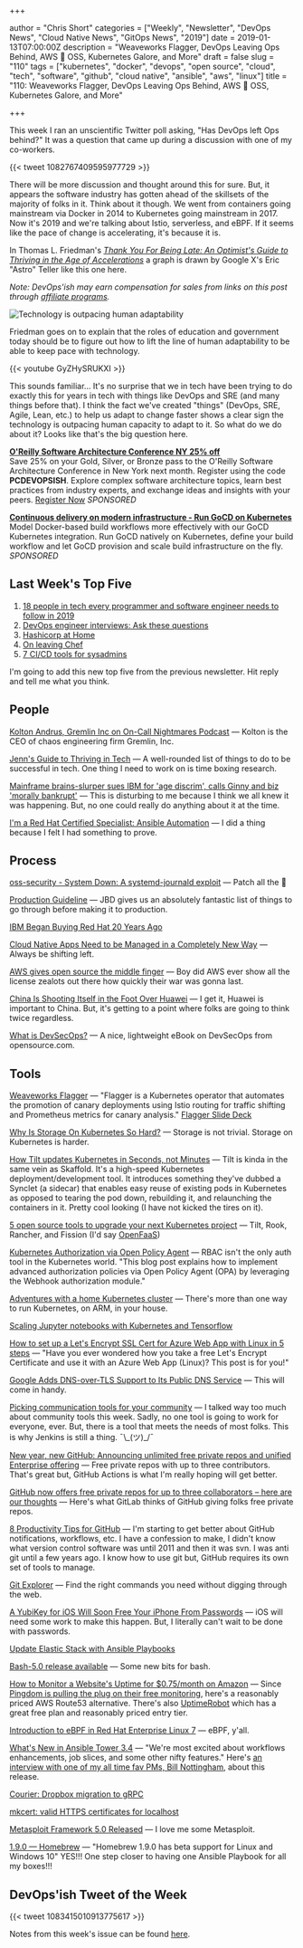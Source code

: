 +++

author = "Chris Short"
categories = ["Weekly", "Newsletter", "DevOps News", "Cloud Native News", "GitOps News", "2019"]
date = 2019-01-13T07:00:00Z
description = "Weaveworks Flagger, DevOps Leaving Ops Behind, AWS 🖕 OSS, Kubernetes Galore, and More"
draft = false
slug = "110"
tags = ["kubernetes", "docker", "devops", "open source", "cloud", "tech", "software", "github", "cloud native", "ansible", "aws", "linux"]
title = "110: Weaveworks Flagger, DevOps Leaving Ops Behind, AWS 🖕 OSS, Kubernetes Galore, and More"

+++

This week I ran an unscientific Twitter poll asking, "Has DevOps left Ops behind?" It was a question that came up during a discussion with one of my  co-workers.

{{< tweet 1082767409595977729 >}}

There will be more discussion and thought around this for sure. But, it appears the software industry has gotten ahead of the skillsets of the majority of folks in it. Think about it though. We went from containers going mainstream via Docker in 2014 to Kubernetes going mainstream in 2017. Now it's 2019 and we're talking about Istio, serverless, and eBPF. If it seems like the pace of change is accelerating, it's because it is.

In Thomas L. Friedman's [*Thank You For Being Late: An Optimist's Guide to Thriving in the Age of Accelerations*](https://amzn.to/2SSD4mr) a graph is drawn by Google X's Eric "Astro" Teller like this one here.

*Note: DevOps'ish may earn compensation for sales from links on this post through [affiliate programs](/terms/).*

![Technology is outpacing human adaptability](https://shortcdn.com/file/devopsish/Thank_You_graph_04a.9_fmt.jpg)

Friedman goes on to explain that the roles of education and government today should be to figure out how to lift the line of human adaptability to be able to keep pace with technology.

{{< youtube GyZHySRUKXI >}}

This sounds familiar... It's no surprise that we in tech have been trying to do exactly this for years in tech with things like DevOps and SRE (and many things before that). I think the fact we've created "things" (DevOps, SRE, Agile, Lean, etc.) to help us adapt to change faster shows a clear sign the technology is outpacing human capacity to adapt to it. So what do we do about it? Looks like that's the big question here.

[**O'Reilly Software Architecture Conference NY 25% off**](http://www.oreilly.com/pub/cpc/187994)  
Save 25% on your Gold, Silver, or Bronze pass to the O'Reilly Software Architecture Conference in New York next month. Register using the code **PCDEVOPSISH**. Explore complex software architecture topics, learn best practices from industry experts, and exchange ideas and insights with your peers. [Register Now](http://www.oreilly.com/pub/cpc/187994) *SPONSORED*

[**Continuous delivery on modern infrastructure - Run GoCD on Kubernetes**](https://www.gocd.org/kubernetes)  
Model Docker-based build workflows more effectively with our GoCD Kubernetes integration. Run GoCD natively on Kubernetes, define your build workflow and let GoCD provision and scale build infrastructure on the fly. *SPONSORED*

## Last Week's Top Five

1. [18 people in tech every programmer and software engineer needs to follow in 2019](https://hub.packtpub.com/18-people-in-tech-every-programmer-and-software-engineer-needs-to-follow-in-2019/)
2. [DevOps engineer interviews: Ask these questions](https://enterprisersproject.com/article/2018/12/hiring-devops-engineer-ask-these-questions)
3. [Hashicorp at Home](https://www.mockingbirdconsulting.co.uk/blog/2019-01-05-hashicorp-at-home/)
4. [On leaving Chef](https://www.juliandunn.net/2019/01/04/on-leaving-chef/)
5. [7 CI/CD tools for sysadmins](https://opensource.com/article/18/12/cicd-tools-sysadmins)

I'm going to add this new top five from the previous newsletter. Hit reply and tell me what you think.

## People

[Kolton Andrus, Gremlin Inc on On-Call Nightmares Podcast](https://www.podomatic.com/podcasts/oncallnightmares/episodes/2019-01-10T07_28_49-08_00) — Kolton is the CEO of chaos engineering firm Gremlin, Inc.

[Jenn's Guide to Thriving in Tech](https://dev.to/geekgalgroks/jenns-guide-to-thriving-in-tech-4k91) — A well-rounded list of things to do to be successful in tech. One thing I need to work on is time boxing research.

[Mainframe brains-slurper sues IBM for 'age discrim', calls Ginny and biz 'morally bankrupt'](https://www.theregister.co.uk/2019/01/07/ibm_age_discrimination_lawsuit/) — This is disturbing to me because I think we all knew it was happening. But, no one could really do anything about it at the time.

[I'm a Red Hat Certified Specialist: Ansible Automation](https://chrisshort.net/im-a-red-hat-certified-specialist-ansible-automation/) — I did a thing because I felt I had something to prove.

## Process

[oss-security - System Down: A systemd-journald exploit](https://www.openwall.com/lists/oss-security/2019/01/09/3) — Patch all the 🍑

[Production Guideline](https://medium.com/@rakyll/production-guideline-9d5d10c8f1e) — JBD gives us an absolutely fantastic list of things to go through before making it to production.

[IBM Began Buying Red Hat 20 Years Ago](https://www.linuxjournal.com/content/ibm-began-buying-red-hat-20-years-ago)

[Cloud Native Apps Need to be Managed in a Completely New Way](https://thenewstack.io/cloud-native-apps-need-to-be-managed-in-a-completely-new-way/) — Always be shifting left.

[AWS gives open source the middle finger](https://techcrunch.com/2019/01/09/aws-gives-open-source-the-middle-finger/) — Boy did AWS ever show all the license zealots out there how quickly their war was gonna last.

[China Is Shooting Itself in the Foot Over Huawei](https://foreignpolicy.com/2019/01/07/china-is-shooting-itself-in-the-foot-over-huawei/) — I get it, Huawei is important to China. But, it's getting to a point where folks are going to think twice regardless.

[What is DevSecOps?](https://opensource.com/article/19/1/what-devsecops) — A nice, lightweight eBook on DevSecOps from opensource.com.

## Tools

[Weaveworks Flagger](https://flagger.app/) — "Flagger is a Kubernetes operator that automates the promotion of canary deployments using Istio routing for traffic shifting and Prometheus metrics for canary analysis." [Flagger Slide Deck](https://www.slideshare.net/weaveworks/flagger-istio-progressive-delivery-operator)

[Why Is Storage On Kubernetes So Hard?](https://softwareengineeringdaily.com/2019/01/11/why-is-storage-on-kubernetes-is-so-hard/) — Storage is not trivial. Storage on Kubernetes is harder.

[How Tilt updates Kubernetes in Seconds, not Minutes](https://medium.com/windmill-engineering/how-tilt-updates-kubernetes-in-seconds-not-minutes-28ddffe2d79f) — Tilt is kinda in the same vein as Skaffold. It's a high-speed Kubernetes deployment/development tool. It introduces something they've dubbed a Synclet (a sidecar) that enables easy reuse of existing pods in Kubernetes as opposed to tearing the pod down, rebuilding it, and relaunching the containers in it. Pretty cool looking (I have not kicked the tires on it).

[5 open source tools to upgrade your next Kubernetes project](https://jaxenter.com/5-kubernetes-open-source-tools-154333.html) — Tilt, Rook, Rancher, and Fission (I'd say [OpenFaaS](https://www.openfaas.com/))

[Kubernetes Authorization via Open Policy Agent](https://itnext.io/kubernetes-authorization-via-open-policy-agent-a9455d9d5ceb) — RBAC isn't the only auth tool in the Kubernetes world. "This blog post explains how to implement advanced authorization policies via Open Policy Agent (OPA) by leveraging the Webhook authorization module."

[Adventures with a home Kubernetes cluster](https://blog.marshallbrekka.com/post/2019-01-05/home-kubernetes-cluster/) — There's more than one way to run Kubernetes, on ARM, in your house.

[Scaling Jupyter notebooks with Kubernetes and Tensorflow](https://learnk8s.io/blog/scaling-machine-learning-with-kubeflow-tensorflow)

[How to set up a Let's Encrypt SSL Cert for Azure Web App with Linux in 5 steps](https://jessicadeen.com/how-to-manually-setup-a-lets-encrypt-ssl-cert-for-azure-web-app-with-linux/) — "Have you ever wondered how you take a free Let's Encrypt Certificate and use it with an Azure Web App (Linux)? This post is for you!"

[Google Adds DNS-over-TLS Support to Its Public DNS Service](https://www.bleepingcomputer.com/news/google/google-adds-dns-over-tls-support-to-its-public-dns-service/) — This will come in handy.

[Picking communication tools for your community](https://funnelfiasco.com/blog/2019/01/07/picking-communication-tools-for-your-community/) — I talked way too much about community tools this week. Sadly, no one tool is going to work for everyone, ever. But, there is a tool that meets the needs of most folks. This is why Jenkins is still a thing. ¯\\\_(ツ)\_/¯

[New year, new GitHub: Announcing unlimited free private repos and unified Enterprise offering](https://blog.github.com/2019-01-07-new-year-new-github/) — Free private repos with up to three contributors. That's great but, GitHub Actions is what I'm really hoping will get better.

[GitHub now offers free private repos for up to three collaborators – here are our thoughts](https://about.gitlab.com/2019/01/07/github-offering-free-private-repos-for-up-to-three-collaborators/) — Here's what GitLab thinks of GitHub giving folks free private repos.

[8 Productivity Tips for GitHub](https://dev.to/_darrenburns/8-productivity-tips-for-github-44kn) — I'm starting to get better about GitHub notifications, workflows, etc. I have a confession to make, I didn't know what version control software was until 2011 and then it was svn. I was anti git until a few years ago. I know how to use git but, GitHub requires its own set of tools to manage.

[Git Explorer](https://gitexplorer.com/) — Find the right commands you need without digging through the web.

[A YubiKey for iOS Will Soon Free Your iPhone From Passwords](https://www.wired.com/story/yubikey-lightning-ios-authentication-passwords/) — iOS will need some work to make this happen. But, I literally can't wait to be done with passwords.

[Update Elastic Stack with Ansible Playbooks](https://www.toptal.com/ansible/update-elastic-stack-ansible-playbooks)

[Bash-5.0 release available](http://lists.gnu.org/archive/html/bug-bash/2019-01/msg00063.html) — Some new bits for bash.

[How to Monitor a Website's Uptime for $0.75/month on Amazon](https://danielmiessler.com/blog/how-to-monitor-a-website-for-0-75-month-on-amazon/) — Since [Pingdom is pulling the plug on their free monitoring](https://www.reddit.com/r/devops/comments/adjhmd/pingdom_discontinues_their_free_plan/), here's a reasonably priced AWS Route53 alternative. There's also [UptimeRobot](https://uptimerobot.com/) which has a great free plan and reasonably priced entry tier.

[Introduction to eBPF in Red Hat Enterprise Linux 7](https://www.redhat.com/en/blog/introduction-ebpf-red-hat-enterprise-linux-7) — eBPF, y'all.

[What's New in Ansible Tower 3.4](https://www.ansible.com/blog/whats-new-in-ansible-tower-3.4) — "We're most excited about workflows enhancements, job slices, and some other nifty features." Here's [an interview with one of my all time fav PMs, Bill Nottingham](https://devops.com/red-hat-adds-support-for-nested-workflows-to-ansible-automation-framework/), about this release.

[Courier: Dropbox migration to gRPC](https://blogs.dropbox.com/tech/2019/01/courier-dropbox-migration-to-grpc/)

[mkcert: valid HTTPS certificates for localhost](https://blog.filippo.io/mkcert-valid-https-certificates-for-localhost/)

[Metasploit Framework 5.0 Released](https://blog.rapid7.com/2019/01/10/metasploit-framework-5-0-released/) — I love me some Metasploit.

[1.9.0 — Homebrew](https://brew.sh/2019/01/09/homebrew-1.9.0/) — "Homebrew 1.9.0 has beta support for Linux and Windows 10" YES!!! One step closer to having one Ansible Playbook for all my boxes!!!

## DevOps'ish Tweet of the Week

{{< tweet 1083415010913775617 >}}

Notes from this week's issue can be found [here](./notes/).
